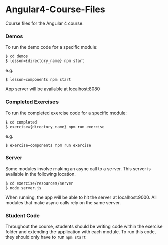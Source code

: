 # Angular4-Course-Files
Course files for the Angular 4 course.

### Demos

To run the demo code for a specific module:

```
$ cd demos
$ lesson={directory_name} npm start
```
e.g. 
```
$ lesson=components npm start
```

App server will be available at localhost:8080


### Completed Exercises

To run the completed exercise code for a specific module:

```
$ cd completed
$ exercise={directory_name} npm run exercise
```
e.g. 
```
$ exercise=components npm run exercise
```

### Server

Some modules involve making an async call to a server. This server is available in the following location.

```
$ cd exercise/resources/server
$ node server.js
```

When running, the app will be able to hit the server at localhost:9000. All modules that make async calls rely on the same server.

### Student Code

Throughout the course, students should be writing code within the exercise folder and extending the application with each module. To run this code, they should only have to run `npm start`